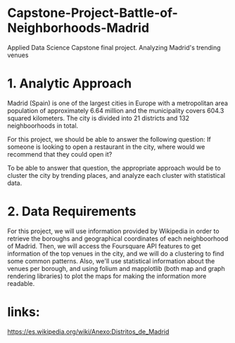 # Capstone-Project-Battle-of-Neighborhoods-Madrid
Applied Data Science Capstone final project. Analyzing Madrid's trending venues


# 1. Analytic Approach
Madrid (Spain) is one of the largest cities in Europe with a metropolitan area population of approximately 6.64 million and the municipality covers 604.3 squared kilometers. The city is divided into 21 districts and 132 neighboorhoods in total. 

For this project, we should be able to answer the following question: If someone is looking to open a restaurant in the city, where would we recommend that they could open it? 

To be able to answer that question, the appropriate approach would be to cluster the city by trending places, and analyze each cluster with statistical data.

# 2. Data Requirements
For this project, we will use information provided by Wikipedia in order to retrieve the boroughs and geographical coordinates of each neighboorhood of Madrid. Then, we will access the Foursquare API features to get information of the top venues in the city, and we will do a clustering to find some common patterns. Also, we'll use statistical information about the venues per borough, and using folium and mapplotlib (both map and graph rendering libraries)  to plot the maps for making the information more readable. 

# links:
https://es.wikipedia.org/wiki/Anexo:Distritos_de_Madrid
